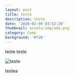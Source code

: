 ```yaml
---
layout: post
title: teste
description: teste
date: '2020-02-09 03:52:30'
thumbnail: assets/img/ada.png
category: Comp
background: '#f26'
---
```


teste teste

![teste](assets/img/femtec.jpeg)

testea
